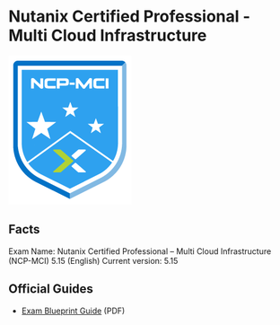 # Nutanix Certified Professional - Multi Cloud Infrastructure

![NCP-MCI badge](/Nutanix/ncp-mci-badge.png)

## Facts

Exam Name: Nutanix Certified Professional – Multi Cloud Infrastructure (NCP-MCI) 5.15 (English)
Current version: 5.15

## Official Guides

- [Exam Blueprint Guide](/Nutanix/ds-ncp-mci-5.15-ebg.pdf) (PDF)
